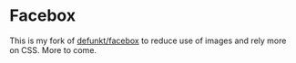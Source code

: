 # Facebox

This is my fork of [defunkt/facebox](http://github.com/defunkt/facebox) to reduce use of images and rely more on CSS. More to come.